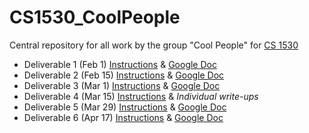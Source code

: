 # CS1530_CoolPeople
Central repository for all work by the group "Cool People" for [CS 1530](https://github.com/laboon/CS1530_Spring2017)
- Deliverable 1 (Feb 1) [Instructions](https://github.com/laboon/CS1530_Spring2017/blob/master/deliverables/1/deliverable1.md) & [Google Doc](https://docs.google.com/document/d/15rVxCoAafJz_3MDNfbZzrxcH1L45v-lMHd5v5KXCzjA/edit)
- Deliverable 2 (Feb 15) [Instructions](https://github.com/laboon/CS1530_Spring2017/blob/master/deliverables/2/deliverable2.md) & [Google Doc](https://docs.google.com/document/d/1Abqj1ezIBkilZAF6HFigodSZXNi5y79Ds0S_Vd1cP8c/edit)
- Deliverable 3 (Mar 1) [Instructions](https://github.com/laboon/CS1530_Spring2017/blob/master/deliverables/3/deliverable3.md) & [Google Doc](https://docs.google.com/document/d/18HEjI_s8AuVA8QEEXxLB_01jnEAeBfHVR7Su5ZsGL5U/edit?usp=sharing) 
- Deliverable 4 (Mar 15) [Instructions](https://github.com/laboon/CS1530_Spring2017/blob/master/deliverables/4/deliverable4.md) & *Individual write-ups*
- Deliverable 5 (Mar 29) [Instructions](https://github.com/laboon/CS1530_Spring2017/blob/master/deliverables/5/deliverable5.md) & [Google Doc](https://docs.google.com/document/d/1NO1kQ0-p5dE8BmpSmxEZuvEQDGoVCERS7uV91tsAv_I/edit?usp=sharing) 
- Deliverable 6 (Apr 17) [Instructions](https://github.com/laboon/CS1530_Spring2017/blob/master/deliverables/6/deliverable6.md) & [Google Doc](https://docs.google.com/document/d/1M7uQyv8GfvXj3jG4O8sLFIXLaAqAjecjWQUneOEx11o/edit?usp=sharing) 


